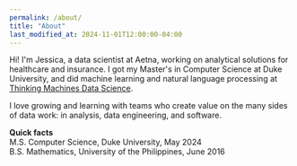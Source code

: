 ```yaml
---
permalink: /about/
title: "About"
last_modified_at: 2024-11-01T12:00:00-04:00
---
```


Hi! I'm Jessica, a data scientist at Aetna, working on analytical solutions for healthcare and insurance. I got my Master's in Computer Science at Duke University, and did machine learning and natural language processing at [Thinking Machines Data Science](https://thinkingmachin.es/).

I love growing and learning with teams who create value on the many sides of data work: in analysis, data engineering, and software.

**Quick facts** <br>
M.S. Computer Science, Duke University, May 2024 <br>
B.S. Mathematics, University of the Philippines, June 2016
